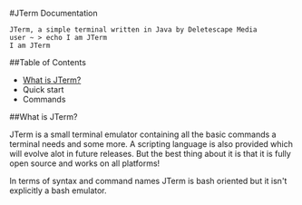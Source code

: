 #JTerm Documentation

```
JTerm, a simple terminal written in Java by Deletescape Media
user ~ > echo I am JTerm
I am JTerm
```

##Table of Contents

* [What is JTerm?](#what-is-jterm)
* Quick start
* Commands

##What is JTerm?

JTerm is a small terminal emulator containing all the basic commands a terminal needs and some more. A scripting language is also provided which will evolve alot in future releases. But the best thing about it is that it is fully open source and works on all platforms!

In terms of syntax and command names JTerm is bash oriented but it isn't explicitly a bash emulator. 